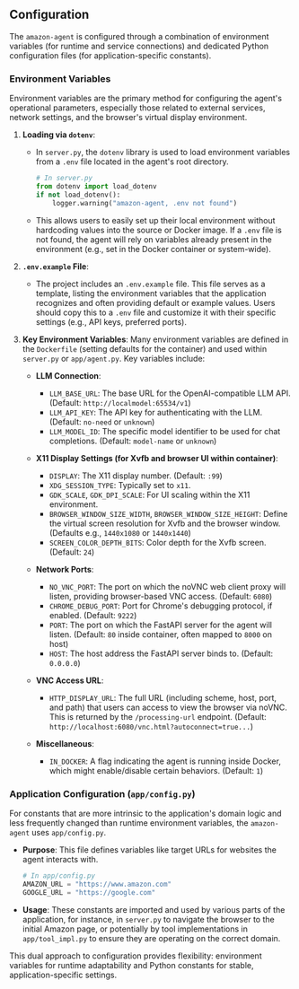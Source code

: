 ## Configuration

The `amazon-agent` is configured through a combination of environment variables (for runtime and service connections) and dedicated Python configuration files (for application-specific constants).

### Environment Variables

Environment variables are the primary method for configuring the agent's operational parameters, especially those related to external services, network settings, and the browser's virtual display environment.

1.  **Loading via `dotenv`**:
    *   In `server.py`, the `dotenv` library is used to load environment variables from a `.env` file located in the agent's root directory.
        ```python
        # In server.py
        from dotenv import load_dotenv
        if not load_dotenv():
            logger.warning("amazon-agent, .env not found")
        ```
    *   This allows users to easily set up their local environment without hardcoding values into the source or Docker image. If a `.env` file is not found, the agent will rely on variables already present in the environment (e.g., set in the Docker container or system-wide).

2.  **`.env.example` File**:
    *   The project includes an `.env.example` file. This file serves as a template, listing the environment variables that the application recognizes and often providing default or example values. Users should copy this to a `.env` file and customize it with their specific settings (e.g., API keys, preferred ports).

3.  **Key Environment Variables**:
    Many environment variables are defined in the `Dockerfile` (setting defaults for the container) and used within `server.py` or `app/agent.py`. Key variables include:

    *   **LLM Connection**:
        *   `LLM_BASE_URL`: The base URL for the OpenAI-compatible LLM API. (Default: `http://localmodel:65534/v1`)
        *   `LLM_API_KEY`: The API key for authenticating with the LLM. (Default: `no-need` or `unknown`)
        *   `LLM_MODEL_ID`: The specific model identifier to be used for chat completions. (Default: `model-name` or `unknown`)

    *   **X11 Display Settings (for Xvfb and browser UI within container)**:
        *   `DISPLAY`: The X11 display number. (Default: `:99`)
        *   `XDG_SESSION_TYPE`: Typically set to `x11`.
        *   `GDK_SCALE`, `GDK_DPI_SCALE`: For UI scaling within the X11 environment.
        *   `BROWSER_WINDOW_SIZE_WIDTH`, `BROWSER_WINDOW_SIZE_HEIGHT`: Define the virtual screen resolution for Xvfb and the browser window. (Defaults e.g., `1440x1080` or `1440x1440`)
        *   `SCREEN_COLOR_DEPTH_BITS`: Color depth for the Xvfb screen. (Default: `24`)

    *   **Network Ports**:
        *   `NO_VNC_PORT`: The port on which the noVNC web client proxy will listen, providing browser-based VNC access. (Default: `6080`)
        *   `CHROME_DEBUG_PORT`: Port for Chrome's debugging protocol, if enabled. (Default: `9222`)
        *   `PORT`: The port on which the FastAPI server for the agent will listen. (Default: `80` inside container, often mapped to `8000` on host)
        *   `HOST`: The host address the FastAPI server binds to. (Default: `0.0.0.0`)

    *   **VNC Access URL**:
        *   `HTTP_DISPLAY_URL`: The full URL (including scheme, host, port, and path) that users can access to view the browser via noVNC. This is returned by the `/processing-url` endpoint. (Default: `http://localhost:6080/vnc.html?autoconnect=true...`)

    *   **Miscellaneous**:
        *   `IN_DOCKER`: A flag indicating the agent is running inside Docker, which might enable/disable certain behaviors. (Default: `1`)

### Application Configuration (`app/config.py`)

For constants that are more intrinsic to the application's domain logic and less frequently changed than runtime environment variables, the `amazon-agent` uses `app/config.py`.

*   **Purpose**: This file defines variables like target URLs for websites the agent interacts with.
    ```python
    # In app/config.py
    AMAZON_URL = "https://www.amazon.com"
    GOOGLE_URL = "https://google.com"
    ```
*   **Usage**: These constants are imported and used by various parts of the application, for instance, in `server.py` to navigate the browser to the initial Amazon page, or potentially by tool implementations in `app/tool_impl.py` to ensure they are operating on the correct domain.

This dual approach to configuration provides flexibility: environment variables for runtime adaptability and Python constants for stable, application-specific settings.

